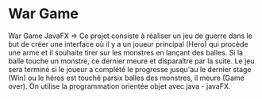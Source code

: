 # War Game
 War Game JavaFX => Ce projet consiste à réaliser un jeu de guerre dans le but de créer une interface où il y a un joueur principal (Hero) qui procède une arme et il souhaite tirer sur les monstres en lançant des balles. Si la balle touche un monstre, ce dernier meure et disparaître par la suite. Le jeu sera terminé si le joueur a complété le progresse jusqu'au le dernier stage (Win) ou le héros est touché parsix balles des monstres, il meure (Game over). On utilise la programmation orientée objet avec java - javaFX.
